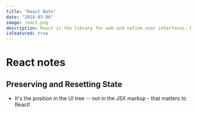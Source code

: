 ```yaml
---
title: "React Note"
date: "2024-03-06"
image: react.png
description: React is the library for web and native user interfaces. Build user interfaces out of individual pieces called components written in JavaScript.
isFeatured: true
---
```


# React notes

## Preserving and Resetting State

- It's the position in the UI tree -- not in the JSX markup - that matters to React! 

